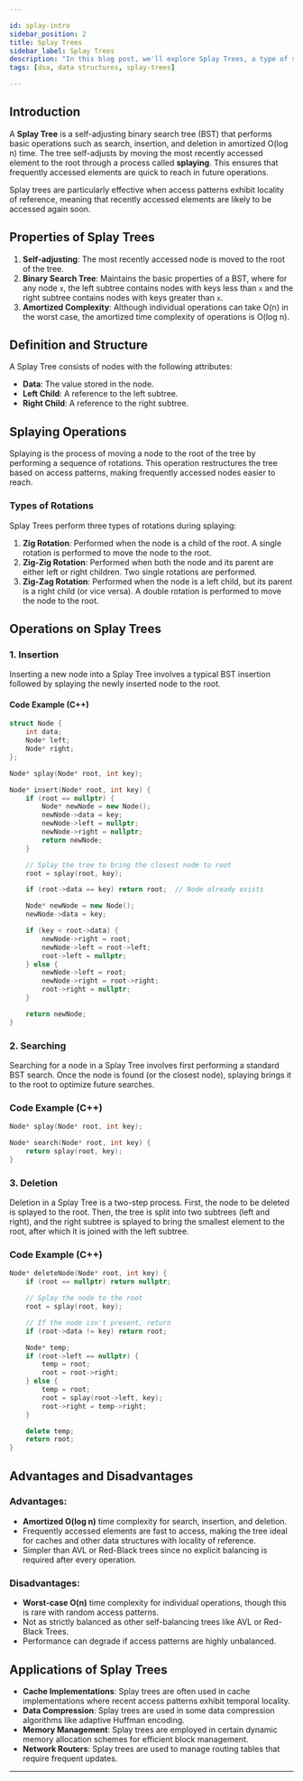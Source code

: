 ```yaml
---

id: splay-intro  
sidebar_position: 2  
title: Splay Trees  
sidebar_label: Splay Trees  
description: "In this blog post, we'll explore Splay Trees, a type of self-adjusting binary search tree that provides amortized logarithmic time complexity for search, insertion, and deletion operations."  
tags: [dsa, data structures, splay-trees]  

---
```


## Introduction

A **Splay Tree** is a self-adjusting binary search tree (BST) that performs basic operations such as search, insertion, and deletion in amortized O(log n) time. The tree self-adjusts by moving the most recently accessed element to the root through a process called **splaying**. This ensures that frequently accessed elements are quick to reach in future operations.

Splay trees are particularly effective when access patterns exhibit locality of reference, meaning that recently accessed elements are likely to be accessed again soon.

## Properties of Splay Trees

1. **Self-adjusting**: The most recently accessed node is moved to the root of the tree.
2. **Binary Search Tree**: Maintains the basic properties of a BST, where for any node `x`, the left subtree contains nodes with keys less than `x` and the right subtree contains nodes with keys greater than `x`.
3. **Amortized Complexity**: Although individual operations can take O(n) in the worst case, the amortized time complexity of operations is O(log n).

## Definition and Structure

A Splay Tree consists of nodes with the following attributes:
- **Data**: The value stored in the node.
- **Left Child**: A reference to the left subtree.
- **Right Child**: A reference to the right subtree.

## Splaying Operations

Splaying is the process of moving a node to the root of the tree by performing a sequence of rotations. This operation restructures the tree based on access patterns, making frequently accessed nodes easier to reach.

### Types of Rotations

Splay Trees perform three types of rotations during splaying:

1. **Zig Rotation**: Performed when the node is a child of the root. A single rotation is performed to move the node to the root.
2. **Zig-Zig Rotation**: Performed when both the node and its parent are either left or right children. Two single rotations are performed.
3. **Zig-Zag Rotation**: Performed when the node is a left child, but its parent is a right child (or vice versa). A double rotation is performed to move the node to the root.

## Operations on Splay Trees

### 1. Insertion

Inserting a new node into a Splay Tree involves a typical BST insertion followed by splaying the newly inserted node to the root.

#### Code Example (C++)

```cpp
struct Node {
    int data;
    Node* left;
    Node* right;
};

Node* splay(Node* root, int key);

Node* insert(Node* root, int key) {
    if (root == nullptr) {
        Node* newNode = new Node();
        newNode->data = key;
        newNode->left = nullptr;
        newNode->right = nullptr;
        return newNode;
    }

    // Splay the tree to bring the closest node to root
    root = splay(root, key);

    if (root->data == key) return root;  // Node already exists

    Node* newNode = new Node();
    newNode->data = key;

    if (key < root->data) {
        newNode->right = root;
        newNode->left = root->left;
        root->left = nullptr;
    } else {
        newNode->left = root;
        newNode->right = root->right;
        root->right = nullptr;
    }

    return newNode;
}
```

### 2. Searching

Searching for a node in a Splay Tree involves first performing a standard BST search. Once the node is found (or the closest node), splaying brings it to the root to optimize future searches.

### Code Example (C++)

```cpp
Node* splay(Node* root, int key);

Node* search(Node* root, int key) {
    return splay(root, key);
}
```

### 3. Deletion

Deletion in a Splay Tree is a two-step process. First, the node to be deleted is splayed to the root. Then, the tree is split into two subtrees (left and right), and the right subtree is splayed to bring the smallest element to the root, after which it is joined with the left subtree.

### Code Example (C++)

```cpp
Node* deleteNode(Node* root, int key) {
    if (root == nullptr) return nullptr;

    // Splay the node to the root
    root = splay(root, key);

    // If the node isn't present, return
    if (root->data != key) return root;

    Node* temp;
    if (root->left == nullptr) {
        temp = root;
        root = root->right;
    } else {
        temp = root;
        root = splay(root->left, key);
        root->right = temp->right;
    }

    delete temp;
    return root;
}
```

## Advantages and Disadvantages

### Advantages:
- **Amortized O(log n)** time complexity for search, insertion, and deletion.
- Frequently accessed elements are fast to access, making the tree ideal for caches and other data structures with locality of reference.
- Simpler than AVL or Red-Black trees since no explicit balancing is required after every operation.

### Disadvantages:
- **Worst-case O(n)** time complexity for individual operations, though this is rare with random access patterns.
- Not as strictly balanced as other self-balancing trees like AVL or Red-Black Trees.
- Performance can degrade if access patterns are highly unbalanced.

## Applications of Splay Trees

- **Cache Implementations**: Splay trees are often used in cache implementations where recent access patterns exhibit temporal locality.
- **Data Compression**: Splay trees are used in some data compression algorithms like adaptive Huffman encoding.
- **Memory Management**: Splay trees are employed in certain dynamic memory allocation schemes for efficient block management.
- **Network Routers**: Splay trees are used to manage routing tables that require frequent updates.

---
